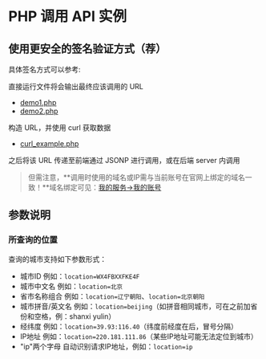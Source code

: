 # PHP 调用 API 实例

## 使用更安全的签名验证方式（荐）

具体签名方式可以参考:

直接运行文件将会输出最终应该调用的 URL

- [demo1.php](./demo-jsonp.php)
- [demo2.php](./demo.php)

构造 URL，并使用 curl 获取数据

- [curl_example.php](./curl_example.php)

之后将该 URL 传递至前端通过 JSONP 进行调用，或在后端 server 内调用

> 但需注意，**调用时使用的域名或IP需与当前账号在官网上绑定的域名一致！**域名绑定可见：[我的服务->我的账号](http://www.seniverse.com/account)

## 参数说明

### 所查询的位置

查询的城市支持如下参数形式：

- 城市ID 例如：`location=WX4FBXXFKE4F`
- 城市中文名 例如：`location=北京`
- 省市名称组合 例如：`location=辽宁朝阳`、`location=北京朝阳`
- 城市拼音/英文名 例如：`location=beijing`（如拼音相同城市，可在之前加省份和空格，例：shanxi yulin）
- 经纬度 例如：`location=39.93:116.40`（纬度前经度在后，冒号分隔）
- IP地址 例如：`location=220.181.111.86`（某些IP地址可能无法定位到城市）
- "ip"两个字母 自动识别请求IP地址，例如：`location=ip`
